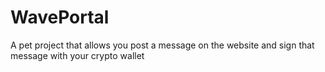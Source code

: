 # WavePortal
A pet project that allows you post a message on the website and sign that message with your crypto wallet
